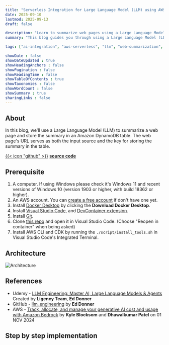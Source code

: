 ```yaml
---
title: "Serverless Integration for Large Language Model (LLM) using AWS Lambda"
date: 2025-09-10
lastmod: 2025-09-13
draft: false

description: "Learn to summarize web pages using a Large Language Model and store results in Amazon DynamoDB with AWS Lambda."
summary: "This blog guides you through using a Large Language Model (LLM) to summarize web pages, storing the summaries in an Amazon DynamoDB table using AWS Lambda. It includes prerequisites, architecture details, and references to resources like Udemy courses and GitHub repositories."

tags: ["ai-integration", "aws-serverless", "llm", "web-summarization", "dynamo-db"]

showDate : false
showDateUpdated : true
showHeadingAnchors : false
showPagination : false
showReadingTime : false
showTableOfContents : true
showTaxonomies : false 
showWordCount : false
showSummary : true
sharingLinks : false
---
```


## About

In this blog, we'll use a Large Language Model (LLM) to summarize a web page and store the summary in an Amazon DynamoDB table. The web page's URL serves as both the input source and the key for storing the summary in the table.

[{{< icon "github" >}}](https://github.com/amoschen-ygtq/llm-with-lambda) **[source code](https://github.com/amoschen-ygtq/llm-with-lambda)**

## Prerequisite

1. A computer. If using Windows please check it's Windows 11 and recent versions of Windows 10 (version 1903 or higher, with build 18362 or higher).
1. An AWS account. You can [create a free account](https://aws.amazon.com/free) if don't have one yet.
1. Install [Docker Desktop](https://www.docker.com/products/docker-desktop/) by clicking the **Download Docker Desktop**.
1. Install [Visual Studio Code](https://code.visualstudio.com/download), and [DevContainer extension](https://marketplace.visualstudio.com/items?itemName=ms-vscode-remote.remote-containers).
1. Install [Git](https://git-scm.com/downloads).
1. Clone [this repo]() and open it in Visual Studio Code.
    (Choose "Reopen in container" when being asked)
1. Install AWS CLI and CDK by running the `./script/install_tools.sh` in Visual Studio Code's Integrated Terminal.

## Architecture

![Architecture](/images/course_1_llm_with_lambda/architecture.png)

## References

- Udemy - [LLM Engineering: Master AI, Large Language Models & Agents](https://www.udemy.com/course/llm-engineering-master-ai-and-large-language-models) Created by **Ligency Team**, **Ed Donner**
- GitHub - [llm_engineering](https://github.com/ed-donner/llm_engineering) by **Ed Donner**
- AWS - [Track, allocate, and manage your generative AI cost and usage with Amazon Bedrock](https://aws.amazon.com/blogs/machine-learning/track-allocate-and-manage-your-generative-ai-cost-and-usage-with-amazon-bedrock/) by **Kyle Blocksom** and **Dhawalkumar Patel** on 01 NOV 2024

## Step by step implementation


